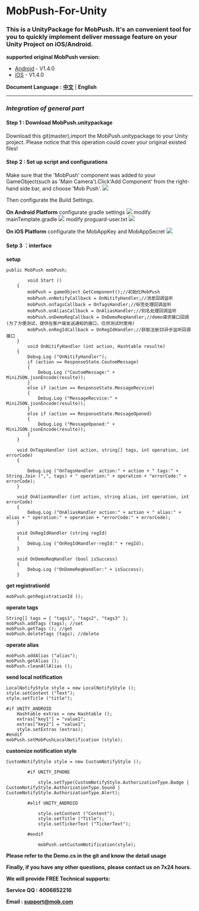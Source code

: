 # MobPush-For-Unity
### This is a UnityPackage for MobPush. It's an convenient tool for you to quickly implement deliver message feature on your Unity Project on iOS/Android.

**supported original MobPush version:**

- [Android](https://github.com/MobClub/MobPush-for-Android) - V1.4.0
- [iOS](https://github.com/MobClub/MobPush-for-iOS) - V1.4.0

**Document Language :** **[中文](https://github.com/MobClub/MobPush-For-Unity)** | **English**

- - - - - - - - - - - -

### *Integration of general part*

#### Step 1 : Download MobPush.unitypackage
Download this git(master),import the MobPush.unitypackage to your Unity project.
Please notice that this operation could cover your original existed files!

#### Step 2 : Set up script and configurations
Make sure that the 'MobPush' component was added to your GameObject(such as 'Main Camera').Click'Add Component' from the right-hand side bar, and choose 'Mob Push'.
![](https://github.com/orangetell/MobPush-For-Unity/blob/master/images/add-component.jpg)

Then configurate the Build Settings.

**On Android Platform**
configurate gradle settings
![](https://github.com/orangetell/MobPush-For-Unity/blob/master/images/build-settings.jpg)
modify mainTemplate.gradle
![](https://github.com/orangetell/MobPush-For-Unity/blob/master/images/android-gradle-settings.png)
modify proguard-user.txt
![](https://github.com/orangetell/MobPush-For-Unity/blob/master/images/android-proguard-settings.jpg)

**On iOS Platform**
configurate the MobAppKey and MobAppSecret
![](https://github.com/orangetell/MobPush-For-Unity/blob/master/images/ios-settings.png)

#### Setp 3 ：interface
**setup**
```
public MobPush mobPush;

        void Start ()
	{	
		mobPush = gameObject.GetComponent();//初始化MobPush
		mobPush.onNotifyCallback = OnNitifyHandler;//消息回调监听
		mobPush.onTagsCallback = OnTagsHandler;//标签处理回调监听
		mobPush.onAliasCallback = OnAliasHandler;//别名处理回调监听
		mobPush.onDemoReqCallback = OnDemoReqHandler;//demo请求接口回调(为了方便测试，提供在客户端发送通知的接口，仅供测试时使用)
		mobPush.onRegIdCallback = OnRegIdHandler;//获取注册ID异步监听回调接口
	}
        void OnNitifyHandler (int action, Hashtable resulte)
	{
		Debug.Log ("OnNitifyHandler");
		if (action == ResponseState.CoutomMessage)
		{
			Debug.Log ("CoutomMessage:" + MiniJSON.jsonEncode(resulte));
		}
		else if (action == ResponseState.MessageRecvice)
		{
			Debug.Log ("MessageRecvice:" + MiniJSON.jsonEncode(resulte));
		}
		else if (action == ResponseState.MessageOpened) 
		{
			Debug.Log ("MessageOpened:" + MiniJSON.jsonEncode(resulte));
		}
	}
	
	void OnTagsHandler (int action, string[] tags, int operation, int errorCode)
	{
		
		Debug.Log ("OnTagsHandler  action:" + action + " tags:" + String.Join (",", tags) + " operation:" + operation + "errorCode:" + errorCode);
	}

	void OnAliasHandler (int action, string alias, int operation, int errorCode)
	{
		Debug.Log ("OnAliasHandler action:" + action + " alias:" + alias + " operation:" + operation + "errorCode:" + errorCode);
	}

	void OnRegIdHandler (string regId)
	{
		Debug.Log ("OnRegIdHandler-regId:" + regId);
	}

	void OnDemoReqHandler (bool isSuccess)
	{
		Debug.Log ("OnDemoReqHandler:" + isSuccess);
	}
  ```
**get registrationId**
```
mobPush.getRegistrationId ();
```
**operate tags**
```
String[] tags = { "tags1", "tags2", "tags3" };
mobPush.addTags (tags); //set
mobPush.getTags (); //get
mobPush.deleteTags (tags); //delete
```
**operate alias**
```
mobPush.addAlias ("alias");
mobPush.getAlias ();
mobPush.cleanAllAlias ();
```
**send local notification**
```
LocalNotifyStyle style = new LocalNotifyStyle ();
style.setContent ("Text");
style.setTitle ("title");
 
#if UNITY_ANDROID
	Hashtable extras = new Hashtable ();
	extras["key1"] = "value1";
	extras["key2"] = "value1";
	style.setExtras (extras);
#endif
mobPush.setMobPushLocalNotification (style);
```
**customize notification style**
```
CustomNotifyStyle style = new CustomNotifyStyle ();
 
		#if UNITY_IPHONE
 
			style.setType(CustomNotifyStyle.AuthorizationType.Badge | CustomNotifyStyle.AuthorizationType.Sound | CustomNotifyStyle.AuthorizationType.Alert);
 
		#elif UNITY_ANDROID
 
			style.setContent ("Content");
			style.setTitle ("Title");
			style.setTickerText ("TickerText");
 
		#endif
			
			mobPush.setCustomNotification(style);
  ```

**Please refer to the Demo.cs in the git and know the detail usage**

**Finally, if you have any other questions, please contact us on 7x24 hours.**

**We will provide FREE Technical supports:**

**Service QQ : 4006852216** 

**Email : support@mob.com**
